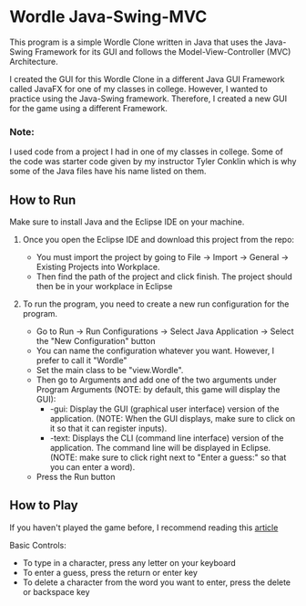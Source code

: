 # Wordle Java-Swing-MVC
This program is a simple Wordle Clone written in Java that uses the Java-Swing Framework for its GUI and follows the Model-View-Controller (MVC) Architecture. 

I created the GUI for this Wordle Clone in a different Java GUI Framework called JavaFX for one of my classes in college. However, I wanted to practice using the Java-Swing framework. Therefore, I created a new GUI for the game using a different Framework.

### Note:
I used code from a project I had in one of my classes in college. Some of the code was starter code given by my instructor Tyler Conklin which is why some of the Java files have his name listed on them. 


## How to Run
Make sure to install Java and the Eclipse IDE on your machine.

1. Once you open the Eclipse IDE and download this project from the repo:
   * You must import the project by going to File -> Import -> General -> Existing Projects into Workplace.
   * Then find the path of the project and click finish. The project should then be in your workplace in Eclipse

     
2. To run the program, you need to create a new run configuration for the program.
   * Go to Run -> Run Configurations -> Select Java Application -> Select the "New Configuration" button
   * You can name the configuration whatever you want. However, I prefer to call it "Wordle"
   * Set the main class to be "view.Wordle".
   * Then go to Arguments and add one of the two arguments under Program Arguments (NOTE: by default, this game will display the GUI):
     * -gui: Display the GUI (graphical user interface) version of the application. (NOTE: When the GUI displays, make sure to click on it so that it can register inputs).
     * -text: Displays the CLI (command line interface) version of the application. The command line will be displayed in Eclipse. (NOTE: make sure to click right next to "Enter a guess:" so that you can enter a word).
   * Press the Run button
  
## How to Play

If you haven't played the game before, I recommend reading this [article](https://mashable.com/article/wordle-word-game-what-is-it-explained)

Basic Controls:
- To type in a character, press any letter on your keyboard
- To enter a guess, press the return or enter key
- To delete a character from the word you want to enter, press the delete or backspace key

   
